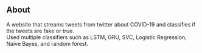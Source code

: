 ## About

A website that streams tweets from twitter about COVID-19 and classifies if the tweets are fake or true. </br>
Used multiple classifiers such as LSTM, GRU, SVC, Logistic Regression, Naive Bayes, and random forest. </br>




